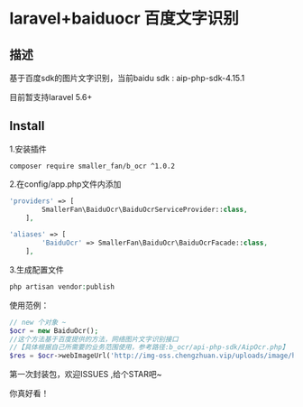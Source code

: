 # laravel+baiduocr 百度文字识别

## 描述

基于百度sdk的图片文字识别，当前baidu sdk : aip-php-sdk-4.15.1

目前暂支持laravel 5.6+

## Install
1.安装插件
```
composer require smaller_fan/b_ocr ^1.0.2
```


2.在config/app.php文件内添加
```php
'providers' => [
        SmallerFan\BaiduOcr\BaiduOcrServiceProvider::class,
    ],
    
'aliases' => [
        'BaiduOcr' => SmallerFan\BaiduOcr\BaiduOcrFacade::class,
    ],
```
3.生成配置文件
```php
php artisan vendor:publish
```
使用范例：
```php
// new 个对象 ~ 
$ocr = new BaiduOcr();
//这个方法基于百度提供的方法，网络图片文字识别接口
//【具体根据自己所需要的业务范围使用，参考路径:b_ocr/api-php-sdk/AipOcr.php】
$res = $ocr->webImageUrl('http://img-oss.chengzhuan.vip/uploads/image/hZGLhHB5zEft34RZYVNu43KSHjZh0ir0.jpg');
```
第一次封装包，欢迎ISSUES ,给个STAR吧~

你真好看！